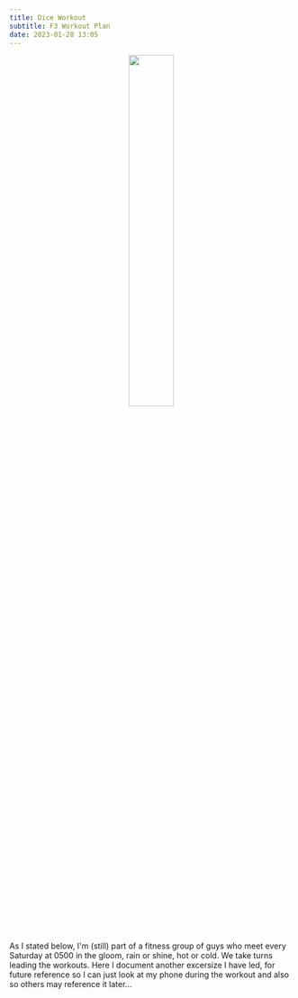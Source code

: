 ```yaml
---
title: Dice Workout
subtitle: F3 Workout Plan
date: 2023-01-28 13:05
---
```


<center><img src="/images/dice_workout.png" width="40%"></center>

As I stated below, I'm (still) part of a fitness group of guys who meet every Saturday at 0500 in the gloom,
rain or shine, hot or cold. We take turns leading the workouts. 
Here I document another excersize I have led, for future reference so I can just look at my phone during the workout and
also so others may reference it later...
